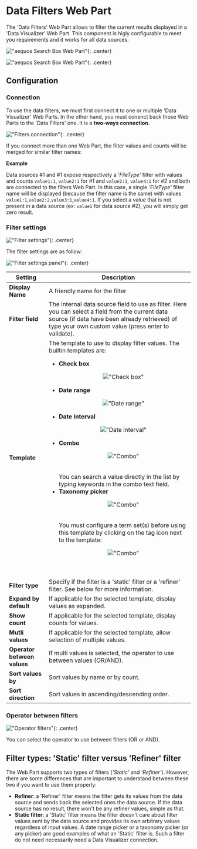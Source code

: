 # Data Filters Web Part

The 'Data Filters' Web Part allows to filter the current results displayed in a 'Data Visualizer' Web Part. This component is higly configurable to meet you requirements and it works for all data sources.

!["aequos Search Box Web Part"](../../assets/webparts/data_filters/data_filters_wp_picker.png){: .center}

!["aequos Search Box Web Part"](../../assets/webparts/data_filters/data_filters_wp_default.png){: .center}


## Configuration

### Connection

To use the data filters, we must first connect it to one or multiple 'Data Visualizer' Web Parts. In the other hand, you must conenct back those Web Parts to the 'Data Filters' one. It is a **two-ways connection**.

!["Filters connection"](../../assets/webparts/data_filters/wp_connection.png){: .center} 

If you connect more than one Web Part, the filter values and counts will be merged for similar filter names:

**Example**

Data sources #1 and #1 expose respectively a _'FileType'_ filter with values and counts `value1:1`, `value2:1` for #1 and `value2:1`, `value4:1` for #2 and both are connected to the filters Web Part. In this case, a single _'FileType'_ filter name will be displayed (because the filter name is the same) with values `value1:1`,`value2:2`,`value3:1`,`value4:1`. If you select a value that is not present in a data source (ex: `value1` for data source #2), you will simply get zero result.

### Filter settings

!["Filter settings"](../../assets/webparts/data_filters/filter_settings.png){: .center} 

The filter settings are as follow:

!["Filter settings panel"](../../assets/webparts/data_filters/filter_settings_panel.png){: .center} 

| **Setting** | **Description** |
|------------|-----------------|
| **Display Name** | A friendly name for the filter |
| **Filter field** | The internal data source field to use as filter. Here you can select a field from the current data source (if data have been already retrieved) of type your own custom value (press enter to validate).
| **Template** | The template to use to display filter values. The builtin templates are: </br><ul><li>**Check box** <p align="center">!["Check box"](../../assets/webparts/data_filters/checkbox_template.png)</p></li><li>**Date range** <p align="center">!["Date range"](../../assets/webparts/data_filters/daterange_template.png)</p></li><li>**Date interval** <p align="center">!["Date interval"](../../assets/webparts/data_filters/dateinterval_template.png)</p></li><li>**Combo** <p align="center">!["Combo"](../../assets/webparts/data_filters/combo_template.png)</p></br> You can search a value directly in the list by typing keywords in the combo text field.</li><li>**Taxonomy picker** <p align="center">!["Combo"](../../assets/webparts/data_filters/taxonomy_template.png)</p></br> You must configure a term set(s) before using this template by clicking on the tag icon next to the template: <p align="center">!["Combo"](../../assets/webparts/data_filters/taxonomy_picker.png)</p></br></li></ul>
| **Filter type** | Specify if the filter is a 'static' filter or a 'refiner' filter. See below for more information.
| **Expand by default** | If applicable for the selected template, display values as expanded.
| **Show count** | If applicable for the selected template, display counts for values.
| **Mutli values** | If applicable for the selected template, allow selection of multiple values.
| **Operator between values** | If multi values is selected, the operator to use between values (OR/AND).
| **Sort values by** | Sort values by name or by count.
| **Sort direction** | Sort values in ascending/descending order.

### Operator between filters

!["Operator filters"](../../assets/webparts/data_filters/operator_filters.png){: .center} 

You can select the operator to use between filters (OR or AND).

## Filter types: 'Static' filter versus 'Refiner' filter

The Web Part supports two types of filters (_'Static'_ and _'Refiner'_). However, there are some differences that are important to understand between these two if you want to use them properly:

- **Refiner**: a 'Refiner' filter means the filter gets its values from the data source and sends back the selected ones the data source. If the data source has no result, there won't be any refiner values, simple as that.
- **Static filter**: a 'Static' filter means the filter doesn't care about filter values sent by the data source and provides its own arbitrary values regardless of input values. A date range picker or a taxonomy picker (or any picker) are good examples of what an 'Static' filter is. Such a filter do not need necessarily need a Data Visualizer connection.


